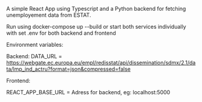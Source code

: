 A simple React App using Typescript and a Python backend for fetching unemployement data from ESTAT.

Run using docker-compose up --build or start both services individually with set .env for both backend and frontend

<p>Environment variables:<p\>

Backend:
DATA_URL = https://webgate.ec.europa.eu/empl/redisstat/api/dissemination/sdmx/2.1/data/lmp_ind_actru?format=json&compressed=false

Frontend:

REACT_APP_BASE_URL = Adress for backend, eg: localhost:5000
